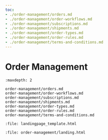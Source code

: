 ```yaml
---
toc:
- ./order-management/orders.md
- ./order-management/order-workflows.md
- ./order-management/subscriptions.md
- ./order-management/shipments.md
- ./order-management/order-types.md
- ./order-management/order-rules.md
- ./order-management/terms-and-conditions.md
---
```

# Order Management

```{toctree}
:maxdepth: 2

order-management/orders.md
order-management/order-workflows.md
order-management/subscriptions.md
order-management/shipments.md
order-management/order-types.md
order-management/order-rules.md
order-management/terms-and-conditions.md
```

```{raw} html
:file: landingpage_template.html
```

```{raw} html
:file: order-management/landing.html
```
